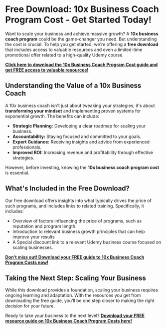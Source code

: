 # Free Download: 10x Business Coach Program Cost - Get Started Today!

Want to scale your business and achieve massive growth? A **10x business coach program** could be the game-changer you need. But understanding the cost is crucial. To help you get started, we're offering a **free download** that includes access to valuable resources and even a limited-time promotional offer related to a high-quality Udemy course.

[**Click here to download the 10x Business Coach Program Cost guide and get FREE access to valuable resources!**](https://udemywork.com/10x-business-coach-program-cost)

## Understanding the Value of a 10x Business Coach

A 10x business coach isn't just about tweaking your strategies; it's about **transforming your mindset** and implementing proven systems for exponential growth. The benefits can include:

*   **Strategic Planning:** Developing a clear roadmap for scaling your business.
*   **Accountability:** Staying focused and committed to your goals.
*   **Expert Guidance:** Receiving insights and advice from experienced professionals.
*   **Improved ROI:** Increasing revenue and profitability through effective strategies.

However, before investing, knowing the **10x business coach program cost** is essential.

## What's Included in the Free Download?

Our free download offers insights into what typically drives the price of such programs, and includes links to related training. Specifically, it includes:

*   Overview of factors influencing the price of programs, such as reputation and program length.
*   Introduction to relevant business growth principles that can help improve your results
*   A Special discount link to a relevant Udemy business course focused on scaling businesses.

[**Don't miss out! Download your FREE guide to 10x Business Coach Program Costs now!**](https://udemywork.com/10x-business-coach-program-cost)

## Taking the Next Step: Scaling Your Business

While this download provides a foundation, scaling your business requires ongoing learning and adaptation. With the resources you get from downloading the free guide, you’ll be one step closer to making the right decision for your future.

Ready to take your business to the next level? **[Download your FREE resource guide on 10x Business Coach Program Costs here!](https://udemywork.com/10x-business-coach-program-cost)**
